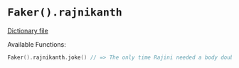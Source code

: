 # `Faker().rajnikanth`

[Dictionary file](../core/src/main/resources/locales/en/rajnikanth.yml)

Available Functions:  
```kotlin
Faker().rajnikanth.joke() // => The only time Rajini needed a body double was crying scene !
```
